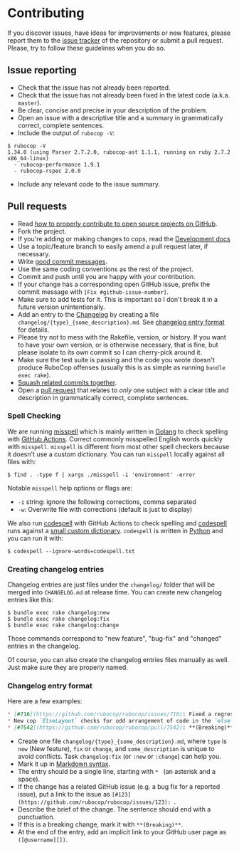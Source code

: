 # Contributing

If you discover issues, have ideas for improvements or new features,
please report them to the [issue tracker][1] of the repository or
submit a pull request. Please, try to follow these guidelines when you
do so.

## Issue reporting

* Check that the issue has not already been reported.
* Check that the issue has not already been fixed in the latest code
  (a.k.a. `master`).
* Be clear, concise and precise in your description of the problem.
* Open an issue with a descriptive title and a summary in grammatically correct,
  complete sentences.
* Include the output of `rubocop -V`:

```console
$ rubocop -V
1.34.0 (using Parser 2.7.2.0, rubocop-ast 1.1.1, running on ruby 2.7.2 x86_64-linux)
  - rubocop-performance 1.9.1
  - rubocop-rspec 2.0.0
```

* Include any relevant code to the issue summary.

## Pull requests

* Read [how to properly contribute to open source projects on GitHub][2].
* Fork the project.
* If you're adding or making changes to cops, read the [Development docs](https://docs.rubocop.org/rubocop/development.html)
* Use a topic/feature branch to easily amend a pull request later, if necessary.
* Write [good commit messages][3].
* Use the same coding conventions as the rest of the project.
* Commit and push until you are happy with your contribution.
* If your change has a corresponding open GitHub issue, prefix the commit message with `[Fix #github-issue-number]`.
* Make sure to add tests for it. This is important so I don't break it
  in a future version unintentionally.
* Add an entry to the [Changelog](CHANGELOG.md) by creating a file `changelog/{type}_{some_description}.md`. See [changelog entry format](#changelog-entry-format) for details.
* Please try not to mess with the Rakefile, version, or history. If
  you want to have your own version, or is otherwise necessary, that
  is fine, but please isolate to its own commit so I can cherry-pick
  around it.
* Make sure the test suite is passing and the code you wrote doesn't produce
  RuboCop offenses (usually this is as simple as running `bundle exec rake`).
* [Squash related commits together][5].
* Open a [pull request][4] that relates to *only* one subject with a clear title
  and description in grammatically correct, complete sentences.

### Spell Checking

We are running [misspell](https://github.com/client9/misspell) which is mainly written in
[Golang](https://golang.org/) to check spelling with [GitHub Actions](../.github/workflows/spell_checking.yml).
Correct commonly misspelled English words quickly with `misspell`. `misspell` is different from most other spell checkers
because it doesn't use a custom dictionary. You can run `misspell` locally against all files with:

```console
$ find . -type f | xargs ./misspell -i 'enviromnent' -error
```

Notable `misspell` help options or flags are:

* `-i` string: ignore the following corrections, comma separated
* `-w`: Overwrite file with corrections (default is just to display)

We also run [codespell](https://github.com/codespell-project/codespell) with GitHub Actions to check spelling and
[codespell](https://pypi.org/project/codespell/) runs against a [small custom dictionary](../codespell.txt).
`codespell` is written in [Python](https://www.python.org/) and you can run it with:

```console
$ codespell --ignore-words=codespell.txt
```

### Creating changelog entries

Changelog entries are just files under the `changelog/` folder that will be merged
into `CHANGELOG.md` at release time. You can create new changelog entries like this:

```console
$ bundle exec rake changelog:new
$ bundle exec rake changelog:fix
$ bundle exec rake changelog:change
```

Those commands correspond to "new feature", "bug-fix" and "changed" entries in the changelog.

Of course, you can also create the changelog entries files manually as well.
Just make sure they are properly named.

### Changelog entry format

Here are a few examples:

```markdown
* [#716](https://github.com/rubocop/rubocop/issues/716): Fixed a regression in the autocorrection logic of `MethodDefParentheses`. ([@bbatsov][])
* New cop `ElseLayout` checks for odd arrangement of code in the `else` branch of a conditional expression. ([@bbatsov][])
* [#7542](https://github.com/rubocop/rubocop/pull/7542): **(Breaking)** Move `LineLength` cop from `Metrics` department to `Layout` department. ([@koic][])
```

* Create one file `changelog/{type}_{some_description}.md`, where `type` is `new` (New feature), `fix` or `change`, and `some_description` is unique to avoid conflicts. Task `changelog:fix` (or `:new` or `:change`) can help you.
* Mark it up in [Markdown syntax][6].
* The entry should be a single line, starting with `* ` (an asterisk and a space).
* If the change has a related GitHub issue (e.g. a bug fix for a reported issue), put a link to the issue as `[#123](https://github.com/rubocop/rubocop/issues/123): `.
* Describe the brief of the change. The sentence should end with a punctuation.
* If this is a breaking change, mark it with `**(Breaking)**`.
* At the end of the entry, add an implicit link to your GitHub user page as `([@username][])`.

[1]: https://github.com/rubocop/rubocop/issues
[2]: https://www.gun.io/blog/how-to-github-fork-branch-and-pull-request
[3]: https://tbaggery.com/2008/04/19/a-note-about-git-commit-messages.html
[4]: https://help.github.com/articles/about-pull-requests
[5]: http://gitready.com/advanced/2009/02/10/squashing-commits-with-rebase.html
[6]: https://daringfireball.net/projects/markdown/syntax
